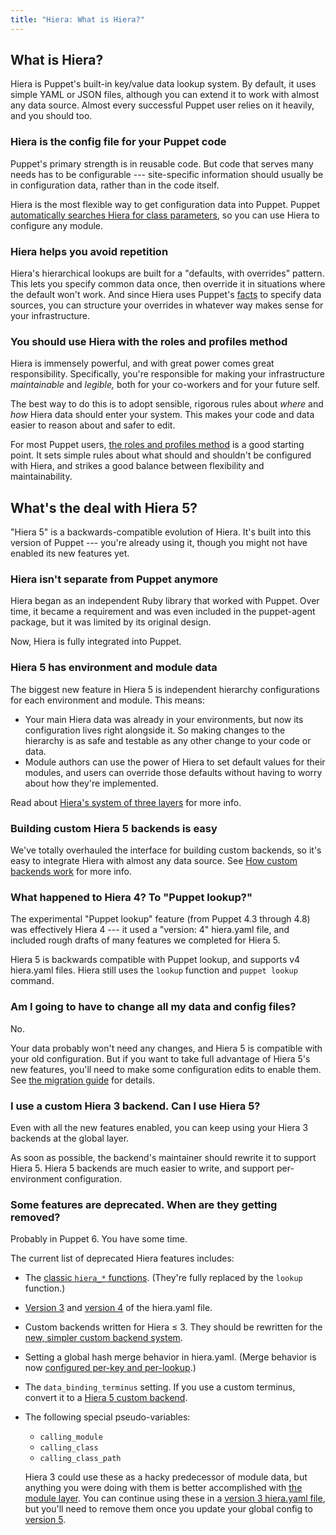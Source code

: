 ```yaml
---
title: "Hiera: What is Hiera?"
---
```



[auto_lookup]: ./hiera_automatic.html
[facts]: ./lang_facts_and_builtin_vars.html
[roles_and_profiles]: {{pe}}/r_n_p_intro.html
[the migration guide]: ./hiera_migrate.html
[hiera_functions]: ./hiera_use_hiera_functions.html
[v3]: ./hiera_config_yaml_3.html
[v4]: ./hiera_config_yaml_4.html
[v5]: ./hiera_config_yaml_5.html
[custom_backend]: ./hiera_custom_backends.html
[merging]: ./hiera_merging.html
[layers]: ./hiera_layers.html
[module layer]: ./hiera_layers.html#the-module-layer

## What is Hiera?

Hiera is Puppet's built-in key/value data lookup system. By default, it uses simple YAML or JSON files, although you can extend it to work with almost any data source. Almost every successful Puppet user relies on it heavily, and you should too.

### Hiera is the config file for your Puppet code

Puppet's primary strength is in reusable code. But code that serves many needs has to be configurable --- site-specific information should usually be in configuration data, rather than in the code itself.

Hiera is the most flexible way to get configuration data into Puppet. Puppet [automatically searches Hiera for class parameters][auto_lookup], so you can use Hiera to configure any module.

### Hiera helps you avoid repetition

Hiera's hierarchical lookups are built for a "defaults, with overrides" pattern. This lets you specify common data once, then override it in situations where the default won't work. And since Hiera uses Puppet's [facts][] to specify data sources, you can structure your overrides in whatever way makes sense for your infrastructure.

### You should use Hiera with the roles and profiles method

Hiera is immensely powerful, and with great power comes great responsibility. Specifically, you're responsible for making your infrastructure _maintainable_ and _legible,_ both for your co-workers and for your future self.

The best way to do this is to adopt sensible, rigorous rules about _where_ and _how_ Hiera data should enter your system. This makes your code and data easier to reason about and safer to edit.

For most Puppet users, [the roles and profiles method][roles_and_profiles] is a good starting point. It sets simple rules about what should and shouldn't be configured with Hiera, and strikes a good balance between flexibility and maintainability.


## What's the deal with Hiera 5?

"Hiera 5" is a backwards-compatible evolution of Hiera. It's built into this version of Puppet --- you're already using it, though you might not have enabled its new features yet.

### Hiera isn't separate from Puppet anymore

Hiera began as an independent Ruby library that worked with Puppet. Over time, it became a requirement and was even included in the puppet-agent package, but it was limited by its original design.

Now, Hiera is fully integrated into Puppet.

### Hiera 5 has environment and module data

The biggest new feature in Hiera 5 is independent hierarchy configurations for each environment and module. This means:

* Your main Hiera data was already in your environments, but now its configuration lives right alongside it. So making changes to the hierarchy is as safe and testable as any other change to your code or data.
* Module authors can use the power of Hiera to set default values for their modules, and users can override those defaults without having to worry about how they're implemented.

Read about [Hiera's system of three layers][layers] for more info.

### Building custom Hiera 5 backends is easy

We've totally overhauled the interface for building custom backends, so it's easy to integrate Hiera with almost any data source. See [How custom backends work][custom_backend] for more info.

### What happened to Hiera 4? To "Puppet lookup?"

The experimental "Puppet lookup" feature (from Puppet 4.3 through 4.8) was effectively Hiera 4 --- it used a "version: 4" hiera.yaml file, and included rough drafts of many features we completed for Hiera 5.

Hiera 5 is backwards compatible with Puppet lookup, and supports v4 hiera.yaml files. Hiera still uses the `lookup` function and `puppet lookup` command.

### Am I going to have to change all my data and config files?

No.

Your data probably won't need any changes, and Hiera 5 is compatible with your old configuration. But if you want to take full advantage of Hiera 5's new features, you'll need to make some configuration edits to enable them. See [the migration guide][] for details.

### I use a custom Hiera 3 backend. Can I use Hiera 5?

Even with all the new features enabled, you can keep using your Hiera 3 backends at the global layer.

As soon as possible, the backend's maintainer should rewrite it to support Hiera 5. Hiera 5 backends are much easier to write, and support per-environment configuration.

### Some features are deprecated. When are they getting removed?

Probably in Puppet 6. You have some time.

The current list of deprecated Hiera features includes:

* The [classic `hiera_*` functions][hiera_functions]. (They're fully replaced by the `lookup` function.)
* [Version 3][v3] and [version 4][v4] of the hiera.yaml file.
* Custom backends written for Hiera ≤ 3. They should be rewritten for the [new, simpler custom backend system][custom_backend].
* Setting a global hash merge behavior in hiera.yaml. (Merge behavior is now [configured per-key and per-lookup][merging].)
* The `data_binding_terminus` setting. If you use a custom terminus, convert it to a [Hiera 5 custom backend][custom_backend].
* The following special pseudo-variables:
    * `calling_module`
    * `calling_class`
    * `calling_class_path`

    Hiera 3 could use these as a hacky predecessor of module data, but anything you were doing with them is better accomplished with [the module layer][module layer]. You can continue using these in a [version 3 hiera.yaml file][v3], but you'll need to remove them once you update your global config to [version 5][v5].
